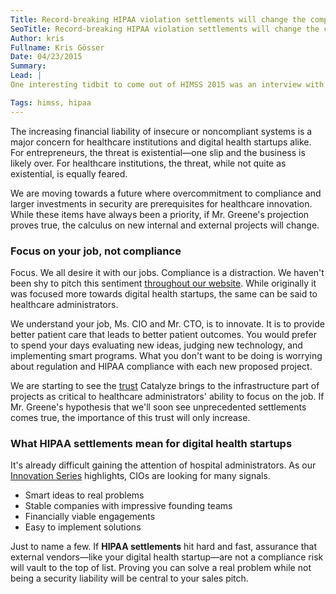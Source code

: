 ```yaml
---
Title: Record-breaking HIPAA violation settlements will change the compliance calculus
SeoTitle: Record-breaking HIPAA violation settlements will change the compliance calculus
Author: kris
Fullname: Kris Gösser
Date: 04/23/2015
Summary: 
Lead: |
One interesting tidbit to come out of HIMSS 2015 was an interview with Adam Greene, who formally worked out of the Department of Health and Human Services' Office for Civil Rights (OCR). Initially covered by [GovInfoSecurity](http://www.govinfosecurity.com/interviews/could-big-hipaa-settlements-be-coming-i-2633), Mr. Greene hinted that the **largest HIPAA violation settlements we've ever seen could emerge later this year**. The interview was recorded, and is worth a listen for those interested.

Tags: himss, hipaa
---
```

The increasing financial liability of insecure or noncompliant systems is a major concern for healthcare institutions and digital health startups alike. For entrepreneurs, the threat is existential—one slip and the business is likely over. For healthcare institutions, the threat, while not quite as existential, is equally feared.

We are moving towards a future where overcommitment to compliance and larger investments in security are prerequisites for healthcare innovation. While these items have always been a priority, if Mr. Greene's projection proves true, the calculus on new internal and external projects will change.

### Focus on your job, not compliance

Focus. We all desire it with our jobs. Compliance is a distraction. We haven't been shy to pitch this sentiment [throughout our website](https://catalyze.io/paas). While originally it was focused more towards digital health startups, the same can be said to healthcare administrators.

We understand your job, Ms. CIO and Mr. CTO, is to innovate. It is to provide better patient care that leads to better patient outcomes. You would prefer to spend your days evaluating new ideas, judging new technology, and implementing smart programs. What you don't want to be doing is worrying about regulation and HIPAA compliance with each new proposed project.

We are starting to see the [trust](https://catalyze.io/compliance) Catalyze brings to the infrastructure part of projects as critical to healthcare administrators' ability to focus on the job. If Mr. Greene's hypothesis that we'll soon see unprecedented settlements comes true, the importance of this trust will only increase.

### What HIPAA settlements mean for digital health startups

It's already difficult gaining the attention of hospital administrators. As our [Innovation Series](https://catalyze.io/innovation) highlights, CIOs are looking for many signals.

* Smart ideas to real problems
* Stable companies with impressive founding teams
* Financially viable engagements
* Easy to implement solutions

Just to name a few. If **HIPAA settlements** hit hard and fast, assurance that external vendors—like your digital health startup—are not a compliance risk will vault to the top of list. Proving you can solve a real problem while not being a security liability will be central to your sales pitch.

